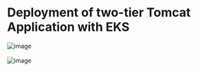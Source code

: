 # Deployment of two-tier Tomcat Application with EKS
![image](https://github.com/singhritesh85/DevOps-Project/assets/56765895/f4ce8495-e372-42fa-b6df-5ac88e8f2563)
<br> <br/>
![image](https://github.com/singhritesh85/DevOps-Project/assets/56765895/20d91517-bf28-4038-b1da-8baaf11387c2)
<br><br/>


